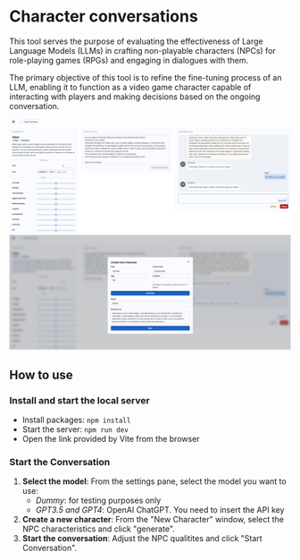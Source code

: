 # Character conversations

This tool serves the purpose of evaluating the effectiveness of Large Language Models (LLMs) in crafting non-playable characters (NPCs) for role-playing games (RPGs) and engaging in dialogues with them.

The primary objective of this tool is to refine the fine-tuning process of an LLM, enabling it to function as a video game character capable of interacting with players and making decisions based on the ongoing conversation.

![Image](./assets/Screenshot%201.png)
![Image](./assets/Screenshot%202.png)

## How to use

### Install and start the local server
- Install packages: `npm install`
- Start the server: `npm run dev`
- Open the link provided by Vite from the browser

### Start the Conversation

1. **Select the model**: From the settings pane, select the model you want to use:
   - *Dummy*: for testing purposes only
   - *GPT3.5 and GPT4*: OpenAI ChatGPT. You need to insert the API key
2. **Create a new character**: From the "New Character" window, select the NPC characteristics and click "generate".
3. **Start the conversation**: Adjust the NPC qualitites and click "Start Conversation".